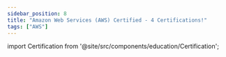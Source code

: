```yaml
---
sidebar_position: 8
title: "Amazon Web Services (AWS) Certified - 4 Certifications!"
tags: ["AWS"]
---
```


import Certification from '@site/src/components/education/Certification';

<Certification name={frontMatter.title} />